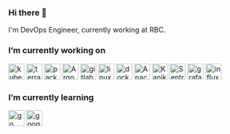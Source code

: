 ### Hi there 👋

I'm DevOps Engineer, currently working at RBC.

### I’m currently working on

<img height="32" width="32" src="https://cdn.simpleicons.org/kubernetes/gray" alt="kubernetes" /> <img height="32" width="32" src="https://cdn.simpleicons.org/terraform/gray" alt="terraform" /> <img height="32" width="32" src="https://cdn.simpleicons.org/packer/gray" alt="packer" /> <img height="32" width="32" src="https://cdn.simpleicons.org/argo/gray" alt="Argo stack" /> <img height="32" width="32" src="https://cdn.simpleicons.org/gitlab/gray" alt="gitlab" /> <img height="32" width="32" src="https://cdn.simpleicons.org/linux/gray" alt="linux" /> <img height="32" width="32" src="https://cdn.simpleicons.org/docker/gray" alt="docker" /> <img height="32" width="32" src="https://cdn.simpleicons.org/apachekafka/gray" alt="Apache Kafka" /> <img height="32" width="32" src="https://cdn.simpleicons.org/kaniko/gray" alt="Kaniko" /> <img height="32" width="32" src="https://cdn.simpleicons.org/sentry/gray" alt="Sentry" /> <img height="32" width="32" src="https://cdn.simpleicons.org/grafana/gray" alt="grafana" /> <img height="32" width="32" src="https://cdn.simpleicons.org/influxdb/gray" alt="influxdb" />

### I’m currently learning

<img height="32" width="32" src="https://cdn.simpleicons.org/go/gray" alt="go" /> <img height="32" width="32" src="https://cdn.simpleicons.org/googlecloud/gray" alt="googlecloud" />

<!--
**av-petrov/av-petrov** is a ✨ _special_ ✨ repository because its `README.md` (this file) appears on your GitHub profile.

Here are some ideas to get you started:

- 🔭 I’m currently working on ...
- 🌱 I’m currently learning ...
- 👯 I’m looking to collaborate on ...
- 🤔 I’m looking for help with ...
- 💬 Ask me about ...
- 📫 How to reach me: ...
- 😄 Pronouns: ...
- ⚡ Fun fact: ...
-->
